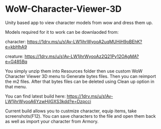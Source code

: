 # WoW-Character-Viewer-3D
Unity based app to view character models from wow and dress them up.

Models required for it to work can be downlaoded from:

character: https://1drv.ms/u/s!Av-LW1jhrWyooA2uqMUHiH9oBEhK?e=kbHhA9

creature: https://1drv.ms/u/s!Av-LW1jhrWyooAz2Q21Py12OAgMA?e=G485Bq

You simply unzip them into Resources folder then use custom WoW Character Viewer 3D menu to Generate bytes files. Then you can reimport the m2 files. After that bytes files can be deleted using Clean up option in that menu.

You can find latest build here: https://1drv.ms/u/s!Av-LW1jhrWyooA6YzwHjIGXS3kdd?e=Dzpcci

Current build allows you to custmize character, equip items, take screenshots(F12). You can save characters to the file and open them back as well as import your character from Armory.
